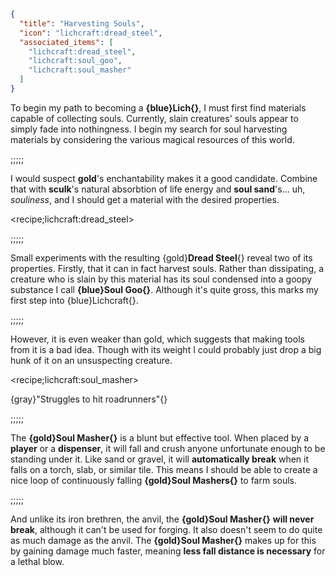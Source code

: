 ```json
{
  "title": "Harvesting Souls",
  "icon": "lichcraft:dread_steel",
  "associated_items": [
    "lichcraft:dread_steel",
    "lichcraft:soul_goo",
    "lichcraft:soul_masher"
  ]
}
```

To begin my path to becoming a **{blue}Lich{}**, I must first find materials capable of collecting souls. 
Currently, slain creatures' souls appear to simply fade into nothingness. 
I begin my search for soul harvesting materials by considering the various magical resources of this world.

;;;;;

I would suspect **gold**'s enchantability makes it a good candidate.
Combine that with **sculk**'s natural absorbtion of life energy and **soul sand**'s... uh, *souliness*, and I should get
a material with the desired properties.

<recipe;lichcraft:dread_steel>

;;;;;

Small experiments with the resulting {gold}**Dread Steel**{} reveal two of its properties.
Firstly, that it can in fact harvest souls. Rather than dissipating, a creature who is slain by this
material has its soul condensed into a goopy substance I call **{blue}Soul Goo{}**.
Although it's quite gross, this marks my first step into {blue}Lichcraft{}.

;;;;;

However, it is even weaker than gold, which suggests that making tools from it is a bad idea.
Though with its weight I could probably just drop a big hunk of it on an unsuspecting creature.

<recipe;lichcraft:soul_masher>

{gray}"Struggles to hit roadrunners"{}

;;;;;

The **{gold}Soul Masher{}** is a blunt but effective tool. When placed by a **player** or a **dispenser**,
it will fall and crush anyone unfortunate enough to be standing under it. Like sand or gravel, it will **automatically
break** when it falls on a torch, slab, or similar tile. This means I should be able to create a nice loop of continuously
falling **{gold}Soul Mashers{}** to farm souls.

;;;;;

And unlike its iron brethren, the anvil, the **{gold}Soul Masher{}** **will never break**, 
although it can't be used for forging. It also doesn't seem to do quite as much damage as the anvil.
The **{gold}Soul Masher{}** makes up for this by gaining damage much faster, meaning **less fall distance is
necessary** for a lethal blow.
